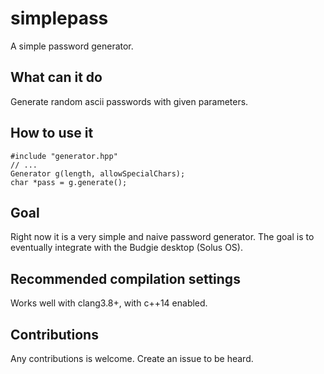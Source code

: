 # simplepass
A simple password generator.

## What can it do
Generate random ascii passwords with given parameters.

## How to use it
```
#include "generator.hpp"
// ...
Generator g(length, allowSpecialChars); 
char *pass = g.generate(); 
```

## Goal 
Right now it is a very simple and naive password generator. 
The goal is to eventually integrate with the Budgie desktop (Solus OS).

## Recommended compilation settings
Works well with clang3.8+, with c++14 enabled. 

## Contributions 
Any contributions is welcome. Create an issue to be heard.